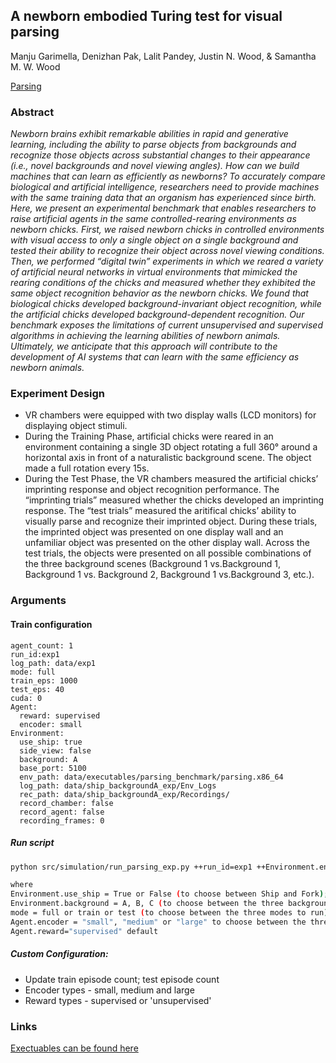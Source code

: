 ## A newborn embodied Turing test for visual parsing

Manju Garimella, Denizhan Pak, Lalit Pandey, Justin N. Wood, & Samantha M. W. Wood

[Parsing](https://github.com/buildingamind/pipeline_embodied/assets/1686251/839bd04c-8853-44c4-b275-5e61413a3904)


### Abstract

*Newborn brains exhibit remarkable abilities in rapid and generative learning, including the ability to parse objects from backgrounds and recognize those objects across substantial changes to their appearance (i.e., novel backgrounds and novel viewing angles). How can we build machines that can learn as efficiently as newborns? To accurately compare biological and artificial intelligence, researchers need to provide machines with the same training data that an organism has experienced since birth. Here, we present an experimental benchmark that enables researchers to raise artificial agents in the same controlled-rearing environments as newborn chicks. First, we raised newborn chicks in controlled environments with visual access to only a single object on a single background and tested their ability to recognize their object across novel viewing conditions. Then, we performed “digital twin” experiments in which we reared a variety of artificial neural networks in virtual environments that mimicked the rearing conditions of the chicks and measured whether they exhibited the same object recognition behavior as the newborn chicks. We found that biological chicks developed background-invariant object recognition, while the artificial chicks developed background-dependent recognition. Our benchmark exposes the limitations of current unsupervised and supervised algorithms in achieving the learning abilities of newborn animals. Ultimately, we anticipate that this approach will contribute to the development of AI systems that can learn with the same efficiency as newborn animals.*

### Experiment Design

- VR chambers were equipped with two display walls (LCD monitors) for displaying object stimuli.
- During the Training Phase, artificial chicks were reared in an environment containing a single 3D object rotating a full 360° around a horizontal axis in front of a naturalistic background scene. The object made a full rotation every 15s.
- During the Test Phase, the VR chambers measured the artificial chicks’ imprinting response and object recognition performance. The “imprinting trials” measured whether the chicks developed an imprinting response.  The “test trials” measured the aritifical chicks’ ability to visually parse and recognize their imprinted object. During these trials, the imprinted object was presented on one display wall and an unfamiliar object was presented on the other display wall. Across the test trials, the objects were presented on all possible combinations of the three background scenes (Background 1 vs.Background 1, Background 1 vs. Background 2, Background 1 vs.Background 3, etc.).

### Arguments

#### Train configuration

```
agent_count: 1
run_id:exp1
log_path: data/exp1
mode: full
train_eps: 1000
test_eps: 40
cuda: 0
Agent:
  reward: supervised
  encoder: small
Environment:
  use_ship: true
  side_view: false
  background: A
  base_port: 5100
  env_path: data/executables/parsing_benchmark/parsing.x86_64
  log_path: data/ship_backgroundA_exp/Env_Logs
  rec_path: data/ship_backgroundA_exp/Recordings/
  record_chamber: false
  record_agent: false
  recording_frames: 0
```
##### Run script

```bash
python src/simulation/run_parsing_exp.py ++run_id=exp1 ++Environment.env_path=data/executables/parsing_benchmark/parsing_app.x86_64 ++mode=full ++train_eps=1000 ++test_eps=40 ++Agent.encoder="small" ++Environment.use_ship="true" ++Environment.background="A"

where
Environment.use_ship = True or False (to choose between Ship and Fork);
Environment.background = A, B, C (to choose between the three background);
mode = full or train or test (to choose between the three modes to run);
Agent.encoder = "small", "medium" or "large" to choose between the three different types of encoders: NatureCNN, resnet10 and resnet18
Agent.reward="supervised" default

```

##### Custom Configuration:

- Update train episode count; test episode count
- Encoder types - small, medium and large
- Reward types - supervised or 'unsupervised'

### Links

[Exectuables can be found here](https://origins.luddy.indiana.edu/unity/executables/)

